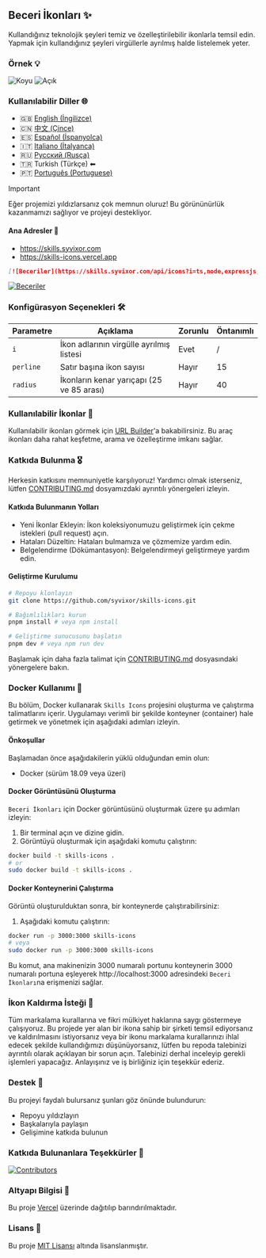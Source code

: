 ## Beceri İkonları ✨

Kullandığınız teknolojik şeyleri temiz ve özelleştirilebilir ikonlarla temsil edin. Yapmak için kullandığınız şeyleri virgüllerle ayrılmış halde listelemek yeter.

### Örnek 💡

![Koyu](../../.github/example-dark.png#gh-dark-mode-only)
![Açık](../../.github/example-light.png#gh-light-mode-only)

### Kullanılabilir Diller 🌐

- 🇬🇧 [English (İngilizce)](../../README.md) 
- 🇨🇳 [中文 (Çince)](../../i18n/zh/README.md)
- 🇪🇸 [Español (İspanyolca)](../../i18n/es/README.md)
- 🇮🇹 [Italiano (İtalyanca)](../../i18n/it/README.md)
- 🇷🇺 [Русский (Rusça)](../../i18n/ru/README.md)
- 🇹🇷 Turkish (Türkçe) ⬅
- 🇵🇹 [Português (Portuguese)](../pt/README.md)

> [!IMPORTANT]
> Eğer projemizi yıldızlarsanız çok memnun oluruz! Bu görününürlük kazanmamızı sağlıyor ve projeyi destekliyor.

#### Ana Adresler 🔗

- https://skills.syvixor.com
- https://skills-icons.vercel.app

```markdown
[![Beceriler](https://skills.syvixor.com/api/icons?i=ts,node,expressjs,vue,nuxt,mongodb,prisma)](https://github.com/syvixor/skills-icons)
```

[![Beceriler](https://skills.syvixor.com/api/icons?i=ts,node,expressjs,vue,nuxt,mongodb,prisma)](https://github.com/syvixor/skills-icons)

### Konfigürasyon Seçenekleri 🛠️

| Parametre | Açıklama                                         | Zorunlu  | Öntanımlı |
|-----------|--------------------------------------------------|----------|---------|
| `i`       | İkon adlarının virgülle ayrılmış listesi        | Evet      | /       |
| `perline` | Satır başına ikon sayısı                    | Hayır       | 15      |
| `radius`  | İkonların kenar yarıçapı (25 ve 85 arası)  | Hayır       | 40      |

### Kullanılabilir İkonlar 🎨

Kullanılabilir ikonları görmek için [URL Builder](https://builder.syvixor.com)'a bakabilirsiniz. Bu araç ikonları daha rahat keşfetme, arama ve özelleştirme imkanı sağlar.

### Katkıda Bulunma 🎖️

Herkesin katkısını memnuniyetle karşılıyoruz! Yardımcı olmak isterseniz, lütfen [CONTRIBUTING.md](../../.github/CONTRIBUTING.md) dosyamızdaki ayrıntılı yönergeleri izleyin.

#### Katkıda Bulunmanın Yolları

- Yeni İkonlar Ekleyin: İkon koleksiyonumuzu geliştirmek için çekme istekleri (pull request) açın.
- Hataları Düzeltin: Hataları bulmamıza ve çözmemize yardım edin.
- Belgelendirme (Dökümantasyon): Belgelendirmeyi geliştirmeye yardım edin.

#### Geliştirme Kurulumu

```bash
# Repoyu klonlayın
git clone https://github.com/syvixor/skills-icons.git

# Bağımlılıkları kurun
pnpm install # veya npm install

# Geliştirme sunucusunu başlatın
pnpm dev # veya npm run dev
```

Başlamak için daha fazla talimat için [CONTRIBUTING.md](../../.github/CONTRIBUTING.md) dosyasındaki yönergelere bakın.

### Docker Kullanımı 🐳

Bu bölüm, Docker kullanarak `Skills Icons` projesini oluşturma ve çalıştırma talimatlarını içerir. Uygulamayı verimli bir şekilde konteyner (container) hale getirmek ve yönetmek için aşağıdaki adımları izleyin.

#### Önkoşullar

Başlamadan önce aşağıdakilerin yüklü olduğundan emin olun:
- Docker (sürüm 18.09 veya üzeri)

#### Docker Görüntüsünü Oluşturma

`Beceri İkonları` için Docker görüntüsünü oluşturmak üzere şu adımları izleyin:
1. Bir terminal açın ve dizine gidin.
2. Görüntüyü oluşturmak için aşağıdaki komutu çalıştırın:
```bash
docker build -t skills-icons .
# or
sudo docker build -t skills-icons .
```

#### Docker Konteynerini Çalıştırma

Görüntü oluşturulduktan sonra, bir konteynerde çalıştırabilirsiniz:
1. Aşağıdaki komutu çalıştırın:
```bash
docker run -p 3000:3000 skills-icons
# veya
sudo docker run -p 3000:3000 skills-icons
```

Bu komut, ana makinenizin 3000 numaralı portunu konteynerin 3000 numaralı portuna eşleyerek http://localhost:3000 adresindeki `Beceri İkonları`na erişmenizi sağlar.

### İkon Kaldırma İsteği 🚫

Tüm markalama kurallarına ve fikri mülkiyet haklarına saygı göstermeye çalışıyoruz. Bu projede yer alan bir ikona sahip bir şirketi temsil ediyorsanız ve kaldırılmasını istiyorsanız veya bir ikonu markalama kurallarınızı ihlal edecek şekilde kullandığımızı düşünüyorsanız, lütfen bu repoda talebinizi ayrıntılı olarak açıklayan bir sorun açın. Talebinizi derhal inceleyip gerekli işlemleri yapacağız. Anlayışınız ve iş birliğiniz için teşekkür ederiz.

### Destek 💝

Bu projeyi faydalı bulursanız şunları göz önünde bulundurun:

- Repoyu yıldızlayın
- Başkalarıyla paylaşın
- Gelişimine katkıda bulunun

### Katkıda Bulunanlara Teşekkürler 🙏

[![Contributors](https://contrib.rocks/image?repo=syvixor/skills-icons)](https://github.com/syvixor/skills-icons/graphs/contributors)

### Altyapı Bilgisi 🛟

Bu proje [Vercel](https://vercel.com) üzerinde dağıtılıp barındırılmaktadır.

### Lisans 📝
Bu proje [MIT Lisansı](../../LICENSE) altında lisanslanmıştır.
